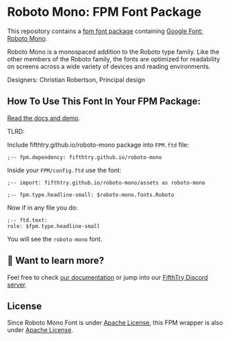 # Roboto Mono: FPM Font Package

This repository contains a [fpm font package](https://fpm.dev/featured/fonts/) containing [Google Font: 
Roboto Mono](https://fonts.google.com/specimen/Roboto+Mono/about?query=roboto).

Roboto Mono is a monospaced addition to the Roboto type family. Like the other 
members of the Roboto family, the fonts are optimized for readability on screens
across a wide variety of devices and reading environments. 

Designers: Christian Robertson, Principal design

## How To Use This Font In Your FPM Package:

[Read the docs and demo](https://fifthtry.github.io/roboto-mono).

TLRD:

Include fifthtry.github.io/roboto-mono package into `FPM.ftd` file:

```ftd
;-- fpm.dependency: fifthtry.github.io/roboto-mono
```

Inside your `FPM/config.ftd` use the font:

```ftd
;-- import: fifthtry.github.io/roboto-mono/assets as roboto-mono

;-- fpm.type.headline-small: $roboto-mono.fonts.Roboto
```

Now if in any file you do:

```ftd
;-- ftd.text:
role: $fpm.type.headline-small
```

You will see the `roboto-mono` font.

## 👀 Want to learn more?

Feel free to check [our documentation](https://fpm.dev/) or jump into our [FifthTry Discord 
server](https://discord.gg/bucrdvptYd).

## License

Since Roboto Mono Font is under [Apache License](https://fonts.google.com/specimen/Roboto+Mono/about?query=roboto), this FPM wrapper is also
under [Apache License](LICENSE).




